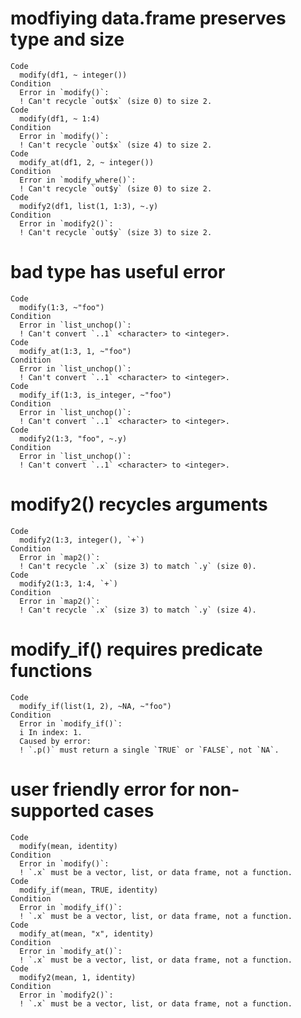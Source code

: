 # modfiying data.frame preserves type and size

    Code
      modify(df1, ~ integer())
    Condition
      Error in `modify()`:
      ! Can't recycle `out$x` (size 0) to size 2.
    Code
      modify(df1, ~ 1:4)
    Condition
      Error in `modify()`:
      ! Can't recycle `out$x` (size 4) to size 2.
    Code
      modify_at(df1, 2, ~ integer())
    Condition
      Error in `modify_where()`:
      ! Can't recycle `out$y` (size 0) to size 2.
    Code
      modify2(df1, list(1, 1:3), ~.y)
    Condition
      Error in `modify2()`:
      ! Can't recycle `out$y` (size 3) to size 2.

# bad type has useful error

    Code
      modify(1:3, ~"foo")
    Condition
      Error in `list_unchop()`:
      ! Can't convert `..1` <character> to <integer>.
    Code
      modify_at(1:3, 1, ~"foo")
    Condition
      Error in `list_unchop()`:
      ! Can't convert `..1` <character> to <integer>.
    Code
      modify_if(1:3, is_integer, ~"foo")
    Condition
      Error in `list_unchop()`:
      ! Can't convert `..1` <character> to <integer>.
    Code
      modify2(1:3, "foo", ~.y)
    Condition
      Error in `list_unchop()`:
      ! Can't convert `..1` <character> to <integer>.

# modify2() recycles arguments

    Code
      modify2(1:3, integer(), `+`)
    Condition
      Error in `map2()`:
      ! Can't recycle `.x` (size 3) to match `.y` (size 0).
    Code
      modify2(1:3, 1:4, `+`)
    Condition
      Error in `map2()`:
      ! Can't recycle `.x` (size 3) to match `.y` (size 4).

# modify_if() requires predicate functions

    Code
      modify_if(list(1, 2), ~NA, ~"foo")
    Condition
      Error in `modify_if()`:
      i In index: 1.
      Caused by error:
      ! `.p()` must return a single `TRUE` or `FALSE`, not `NA`.

# user friendly error for non-supported cases

    Code
      modify(mean, identity)
    Condition
      Error in `modify()`:
      ! `.x` must be a vector, list, or data frame, not a function.
    Code
      modify_if(mean, TRUE, identity)
    Condition
      Error in `modify_if()`:
      ! `.x` must be a vector, list, or data frame, not a function.
    Code
      modify_at(mean, "x", identity)
    Condition
      Error in `modify_at()`:
      ! `.x` must be a vector, list, or data frame, not a function.
    Code
      modify2(mean, 1, identity)
    Condition
      Error in `modify2()`:
      ! `.x` must be a vector, list, or data frame, not a function.

